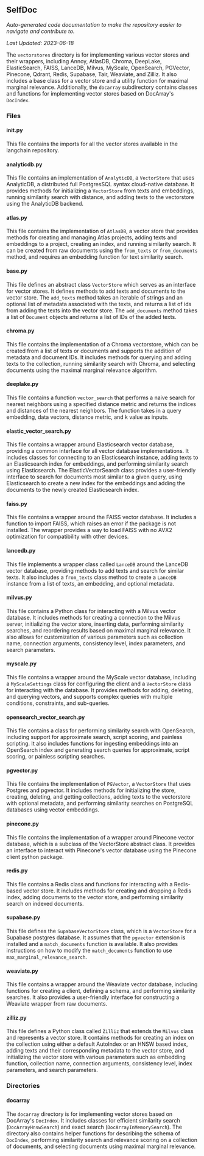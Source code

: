 <!--- START SELFDOC --->
## SelfDoc
_Auto-generated code documentation to make the repository easier to navigate and contribute to._

_Last Updated: 2023-06-18_

The `vectorstores` directory is for implementing various vector stores and their wrappers, including Annoy, AtlasDB, Chroma, DeepLake, ElasticSearch, FAISS, LanceDB, Milvus, MyScale, OpenSearch, PGVector, Pinecone, Qdrant, Redis, Supabase, Tair, Weaviate, and Zilliz. It also includes a base class for a vector store and a utility function for maximal marginal relevance. Additionally, the `docarray` subdirectory contains classes and functions for implementing vector stores based on DocArray's `DocIndex`.

### Files
#### __init__.py
This file contains the imports for all the vector stores available in the langchain repository.

#### analyticdb.py
This file contains an implementation of `AnalyticDB`, a `VectorStore` that uses AnalyticDB, a distributed full PostgresSQL syntax cloud-native database. It provides methods for initializing a `VectorStore` from texts and embeddings, running similarity search with distance, and adding texts to the vectorstore using the AnalyticDB backend.

#### atlas.py
This file contains the implementation of `AtlasDB`, a vector store that provides methods for creating and managing Atlas projects, adding texts and embeddings to a project, creating an index, and running similarity search. It can be created from raw documents using the `from_texts` or `from_documents` method, and requires an embedding function for text similarity search.

#### base.py
This file defines an abstract class `VectorStore` which serves as an interface for vector stores. It defines methods to add texts and documents to the vector store. The `add_texts` method takes an iterable of strings and an optional list of metadata associated with the texts, and returns a list of ids from adding the texts into the vector store. The `add_documents` method takes a list of `Document` objects and returns a list of IDs of the added texts.

#### chroma.py
This file contains the implementation of a Chroma vectorstore, which can be created from a list of texts or documents and supports the addition of metadata and document IDs. It includes methods for querying and adding texts to the collection, running similarity search with Chroma, and selecting documents using the maximal marginal relevance algorithm.

#### deeplake.py
This file contains a function `vector_search` that performs a naive search for nearest neighbors using a specified distance metric and returns the indices and distances of the nearest neighbors. The function takes in a query embedding, data vectors, distance metric, and k value as inputs.

#### elastic_vector_search.py
This file contains a wrapper around Elasticsearch vector database, providing a common interface for all vector database implementations. It includes classes for connecting to an Elasticsearch instance, adding texts to an Elasticsearch index for embeddings, and performing similarity search using Elasticsearch. The ElasticVectorSearch class provides a user-friendly interface to search for documents most similar to a given query, using Elasticsearch to create a new index for the embeddings and adding the documents to the newly created Elasticsearch index.

#### faiss.py
This file contains a wrapper around the FAISS vector database. It includes a function to import FAISS, which raises an error if the package is not installed. The wrapper provides a way to load FAISS with no AVX2 optimization for compatibility with other devices.

#### lancedb.py
This file implements a wrapper class called `LanceDB` around the LanceDB vector database, providing methods to add texts and search for similar texts. It also includes a `from_texts` class method to create a `LanceDB` instance from a list of texts, an embedding, and optional metadata.

#### milvus.py
This file contains a Python class for interacting with a Milvus vector database. It includes methods for creating a connection to the Milvus server, initializing the vector store, inserting data, performing similarity searches, and reordering results based on maximal marginal relevance. It also allows for customization of various parameters such as collection name, connection arguments, consistency level, index parameters, and search parameters.

#### myscale.py
This file contains a wrapper around the MyScale vector database, including a `MyScaleSettings` class for configuring the client and a `VectorStore` class for interacting with the database. It provides methods for adding, deleting, and querying vectors, and supports complex queries with multiple conditions, constraints, and sub-queries.

#### opensearch_vector_search.py
This file contains a class for performing similarity search with OpenSearch, including support for approximate search, script scoring, and painless scripting. It also includes functions for ingesting embeddings into an OpenSearch index and generating search queries for approximate, script scoring, or painless scripting searches.

#### pgvector.py
This file contains the implementation of `PGVector`, a `VectorStore` that uses Postgres and pgvector. It includes methods for initializing the store, creating, deleting, and getting collections, adding texts to the vectorstore with optional metadata, and performing similarity searches on PostgreSQL databases using vector embeddings.

#### pinecone.py
This file contains the implementation of a wrapper around Pinecone vector database, which is a subclass of the VectorStore abstract class. It provides an interface to interact with Pinecone's vector database using the Pinecone client python package.

#### redis.py
This file contains a Redis class and functions for interacting with a Redis-based vector store. It includes methods for creating and dropping a Redis index, adding documents to the vector store, and performing similarity search on indexed documents.

#### supabase.py
This file defines the `SupabaseVectorStore` class, which is a `VectorStore` for a Supabase postgres database. It assumes that the `pgvector` extension is installed and a `match_documents` function is available. It also provides instructions on how to modify the `match_documents` function to use `max_marginal_relevance_search`.

#### weaviate.py
This file contains a wrapper around the Weaviate vector database, including functions for creating a client, defining a schema, and performing similarity searches. It also provides a user-friendly interface for constructing a Weaviate wrapper from raw documents.

#### zilliz.py
This file defines a Python class called `Zilliz` that extends the `Milvus` class and represents a vector store. It contains methods for creating an index on the collection using either a default AutoIndex or an HNSW based index, adding texts and their corresponding metadata to the vector store, and initializing the vector store with various parameters such as embedding function, collection name, connection arguments, consistency level, index parameters, and search parameters.

### Directories
#### docarray
The `docarray` directory is for implementing vector stores based on DocArray's `DocIndex`. It includes classes for efficient similarity search (`DocArrayHnswSearch`) and exact search (`DocArrayInMemorySearch`). The directory also contains helper functions for describing the schema of `DocIndex`, performing similarity search and relevance scoring on a collection of documents, and selecting documents using maximal marginal relevance.

<!--- END SELFDOC --->